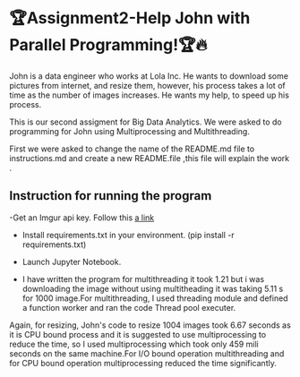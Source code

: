 # :trophy:Assignment2-Help John with Parallel Programming!:trophy::fire:

John is a data engineer who works at Lola Inc. He wants to download some pictures from internet, and resize them, however, his process takes a lot of time as the number of images increases. He wants my help, to speed up his process.

This is our second assigment for Big Data Analytics. We were asked to do programming for John using Multiprocessing and Multithreading.

First we were asked to change the name of the README.md file to instructions.md and create a new README.file ,this file will explain the work .

## Instruction for running the program

-Get an Imgur api key. Follow this [a link](https://apidocs.imgur.com/?version=latest#intro)

- Install requirements.txt in your environment. (pip install -r requirements.txt)

- Launch Jupyter Notebook.

- I have written the program for multithreading it took 1.21 but i was downloading the image without using multitheading it was taking 5.11 s for 1000 image.For multithreading, I used threading module and defined a function worker and ran the code Thread pool executer.

Again, for resizing, John's code to resize 1004 images took 6.67  seconds as it is CPU bound process and it is suggested to use multiprocessing to reduce the time, so I used multiprocessing which took only 459 mili seconds on the same machine.For I/O bound operation multithreading and for CPU bound operation multiprocessing reduced the time significantly. 
